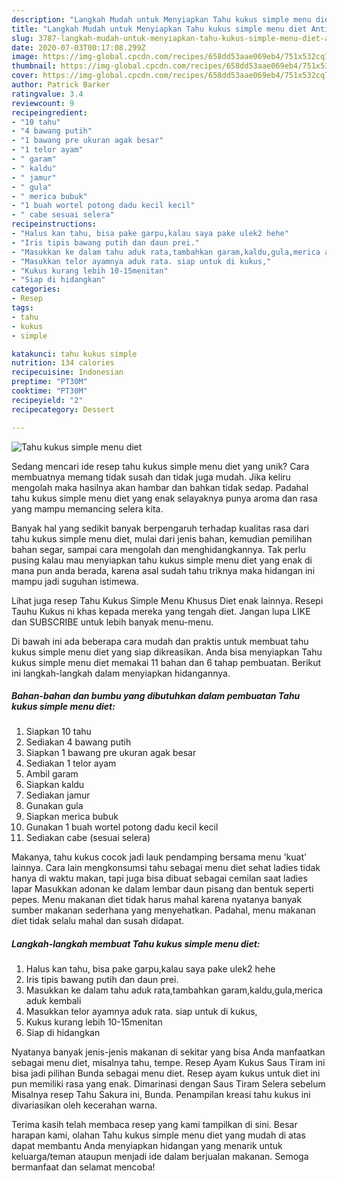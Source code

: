 ```yaml
---
description: "Langkah Mudah untuk Menyiapkan Tahu kukus simple menu diet Anti Gagal"
title: "Langkah Mudah untuk Menyiapkan Tahu kukus simple menu diet Anti Gagal"
slug: 3787-langkah-mudah-untuk-menyiapkan-tahu-kukus-simple-menu-diet-anti-gagal
date: 2020-07-03T00:17:08.299Z
image: https://img-global.cpcdn.com/recipes/658dd53aae069eb4/751x532cq70/tahu-kukus-simple-menu-diet-foto-resep-utama.jpg
thumbnail: https://img-global.cpcdn.com/recipes/658dd53aae069eb4/751x532cq70/tahu-kukus-simple-menu-diet-foto-resep-utama.jpg
cover: https://img-global.cpcdn.com/recipes/658dd53aae069eb4/751x532cq70/tahu-kukus-simple-menu-diet-foto-resep-utama.jpg
author: Patrick Barker
ratingvalue: 3.4
reviewcount: 9
recipeingredient:
- "10 tahu"
- "4 bawang putih"
- "1 bawang pre ukuran agak besar"
- "1 telor ayam"
- " garam"
- " kaldu"
- " jamur"
- " gula"
- " merica bubuk"
- "1 buah wortel potong dadu kecil kecil"
- " cabe sesuai selera"
recipeinstructions:
- "Halus kan tahu, bisa pake garpu,kalau saya pake ulek2 hehe"
- "Iris tipis bawang putih dan daun prei."
- "Masukkan ke dalam tahu aduk rata,tambahkan garam,kaldu,gula,merica aduk kembali"
- "Masukkan telor ayamnya aduk rata. siap untuk di kukus,"
- "Kukus kurang lebih 10-15menitan"
- "Siap di hidangkan"
categories:
- Resep
tags:
- tahu
- kukus
- simple

katakunci: tahu kukus simple 
nutrition: 134 calories
recipecuisine: Indonesian
preptime: "PT30M"
cooktime: "PT30M"
recipeyield: "2"
recipecategory: Dessert

---
```



![Tahu kukus simple menu diet](https://img-global.cpcdn.com/recipes/658dd53aae069eb4/751x532cq70/tahu-kukus-simple-menu-diet-foto-resep-utama.jpg)

Sedang mencari ide resep tahu kukus simple menu diet yang unik? Cara membuatnya memang tidak susah dan tidak juga mudah. Jika keliru mengolah maka hasilnya akan hambar dan bahkan tidak sedap. Padahal tahu kukus simple menu diet yang enak selayaknya punya aroma dan rasa yang mampu memancing selera kita.

Banyak hal yang sedikit banyak berpengaruh terhadap kualitas rasa dari tahu kukus simple menu diet, mulai dari jenis bahan, kemudian pemilihan bahan segar, sampai cara mengolah dan menghidangkannya. Tak perlu pusing kalau mau menyiapkan tahu kukus simple menu diet yang enak di mana pun anda berada, karena asal sudah tahu triknya maka hidangan ini mampu jadi suguhan istimewa.

Lihat juga resep Tahu Kukus Simple Menu Khusus Diet enak lainnya. Resepi Tauhu Kukus ni khas kepada mereka yang tengah diet. Jangan lupa LIKE dan SUBSCRIBE untuk lebih banyak menu-menu.


Di bawah ini ada beberapa cara mudah dan praktis untuk membuat tahu kukus simple menu diet yang siap dikreasikan. Anda bisa menyiapkan Tahu kukus simple menu diet memakai 11 bahan dan 6 tahap pembuatan. Berikut ini langkah-langkah dalam menyiapkan hidangannya.

<!--inarticleads1-->

##### Bahan-bahan dan bumbu yang dibutuhkan dalam pembuatan Tahu kukus simple menu diet:

1. Siapkan 10 tahu
1. Sediakan 4 bawang putih
1. Siapkan 1 bawang pre ukuran agak besar
1. Sediakan 1 telor ayam
1. Ambil  garam
1. Siapkan  kaldu
1. Sediakan  jamur
1. Gunakan  gula
1. Siapkan  merica bubuk
1. Gunakan 1 buah wortel potong dadu kecil kecil
1. Sediakan  cabe (sesuai selera)


Makanya, tahu kukus cocok jadi lauk pendamping bersama menu &#39;kuat&#39; lainnya. Cara lain mengkonsumsi tahu sebagai menu diet sehat ladies tidak hanya di waktu makan, tapi juga bisa dibuat sebagai cemilan saat ladies lapar Masukkan adonan ke dalam lembar daun pisang dan bentuk seperti pepes. Menu makanan diet tidak harus mahal karena nyatanya banyak sumber makanan sederhana yang menyehatkan. Padahal, menu makanan diet tidak selalu mahal dan susah didapat. 

<!--inarticleads2-->

##### Langkah-langkah membuat Tahu kukus simple menu diet:

1. Halus kan tahu, bisa pake garpu,kalau saya pake ulek2 hehe
1. Iris tipis bawang putih dan daun prei.
1. Masukkan ke dalam tahu aduk rata,tambahkan garam,kaldu,gula,merica aduk kembali
1. Masukkan telor ayamnya aduk rata. siap untuk di kukus,
1. Kukus kurang lebih 10-15menitan
1. Siap di hidangkan


Nyatanya banyak jenis-jenis makanan di sekitar yang bisa Anda manfaatkan sebagai menu diet, misalnya tahu, tempe. Resep Ayam Kukus Saus Tiram ini bisa jadi pilihan Bunda sebagai menu diet. Resep ayam kukus untuk diet ini pun memiliki rasa yang enak. Dimarinasi dengan Saus Tiram Selera sebelum Misalnya resep Tahu Sakura ini, Bunda. Penampilan kreasi tahu kukus ini divariasikan oleh kecerahan warna. 

Terima kasih telah membaca resep yang kami tampilkan di sini. Besar harapan kami, olahan Tahu kukus simple menu diet yang mudah di atas dapat membantu Anda menyiapkan hidangan yang menarik untuk keluarga/teman ataupun menjadi ide dalam berjualan makanan. Semoga bermanfaat dan selamat mencoba!
